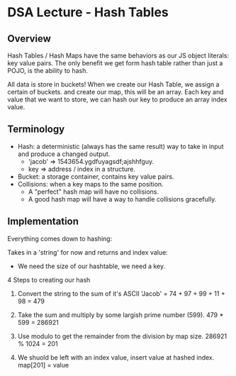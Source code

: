# DSA Lecture - Hash Tables

## Overview

Hash Tables / Hash Maps have the same behaviors as our JS object literals: key value pairs.  The only benefit we get form hash table rather than just a POJO, is the ability to hash.

All data is store in buckets!  When we create our Hash Table, we assign a certain of buckets.  and create our map, this will be an array.  Each key and value that we want to store, we can hash our key to produce an array index value.

## Terminology

* Hash: a deterministic (always has the same result) way to take in input and produce a changed output.
  * 'jacob' => 1543654.ygdfuyagsdf;ajshhfguy.
  * key => address / index in a structure.
* Bucket: a storage container, contains key value pairs.
* Collisions: when a key maps to the same position.
  * A "perfect" hash map will have no collisions.
  * A good hash map will have a way to handle collisions gracefully.

## Implementation

Everything comes down to hashing:

Takes in a 'string' for now and returns and index value:

* We need the size of our hashtable, we need a key.

4 Steps to creating our hash

1) Convert the string to the sum of it's ASCII
'Jacob' = 74 + 97 + 99 + 11 + 98 = 479

2) Take the sum and multiply by some largish prime number (599).
479 * 599 = 286921

3) Use modulo to get the remainder from the division by map size.
286921 % 1024 = 201

4) We shuold be left with an index value, insert value at hashed index.
map[201] = value

